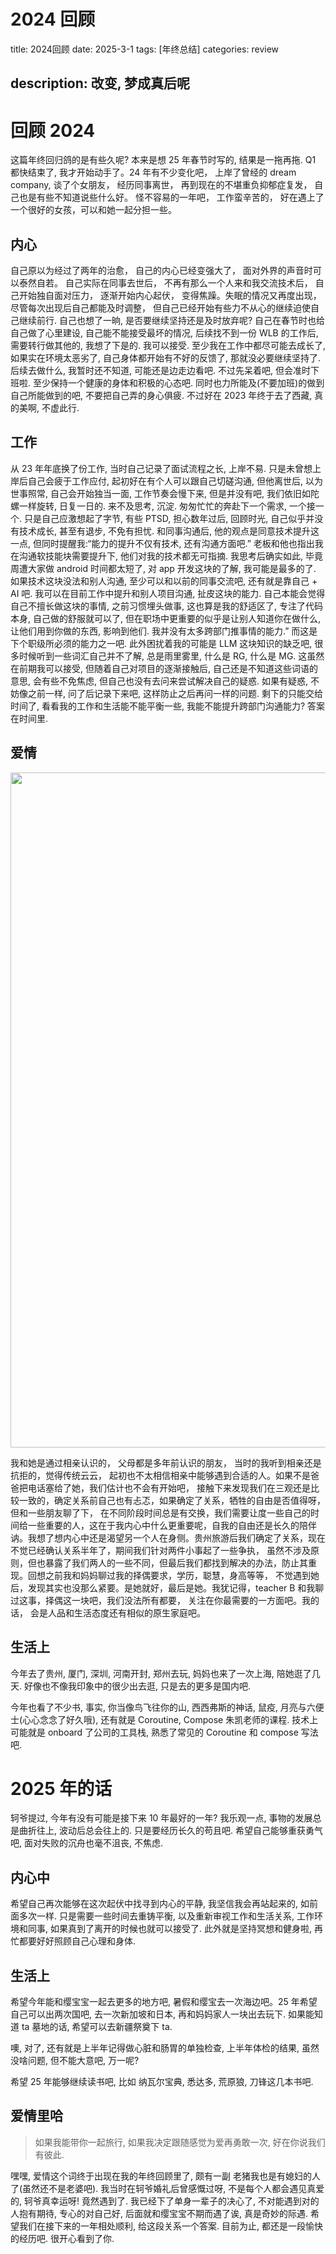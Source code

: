 # 2024 回顾

title: 2024回顾
date: 2025-3-1
tags: [年终总结]
categories: review

description: 改变, 梦成真后呢
---

# 回顾 2024

这篇年终回归鸽的是有些久呢? 本来是想 25 年春节时写的, 结果是一拖再拖. Q1 都快结束了, 我才开始动手了。24 年有不少变化吧， 上岸了曾经的 dream company, 谈了个女朋友， 经历同事离世， 再到现在的不堪重负抑郁症复发， 自己也是有些不知道说些什么好。 怪不容易的一年吧， 工作蛮辛苦的， 好在遇上了一个很好的女孩，可以和她一起分担一些。

## 内心

  自己原以为经过了两年的治愈， 自己的内心已经变强大了， 面对外界的声音时可以泰然自若。 自己实际在同事去世后， 不再有那么一个人来和我交流技术后， 自己开始独自面对压力， 逐渐开始内心起伏， 变得焦躁。失眠的情况又再度出现， 尽管每次出现后自己都能及时调整， 但自己已经开始有些力不从心的继续迫使自己继续前行. 自己也想了一晌, 是否要继续坚持还是及时放弃呢?  自己在春节时也给自己做了心里建设, 自己能不能接受最坏的情况, 后续找不到一份 WLB 的工作后, 需要转行做其他的, 我想了下是的. 我可以接受. 至少我在工作中都尽可能去成长了, 如果实在环境太恶劣了, 自己身体都开始有不好的反馈了, 那就没必要继续坚持了.  后续去做什么, 我暂时还不知道, 可能还是边走边看吧. 不过先呆着吧, 但会准时下班啦. 至少保持一个健康的身体和积极的心态吧. 同时也力所能及(不要加班)的做到自己所能做到的吧, 不要把自己弄的身心俱疲. 不过好在 2023 年终于去了西藏, 真的美啊, 不虚此行. 

## 工作

  从 23 年年底换了份工作, 当时自己记录了面试流程之长, 上岸不易. 只是未曾想上岸后自己会疲于工作应付, 起初好在有个人可以跟自己切磋沟通, 但他离世后, 以为世事照常, 自己会开始独当一面, 工作节奏会慢下来, 但是并没有吧, 我们依旧如陀螺一样旋转, 日复一日的. 来不及思考, 沉淀. 匆匆忙忙的奔赴下一个需求, 一个接一个.  只是自己应激想起了字节, 有些 PTSD, 担心数年过后, 回顾时光, 自己似乎并没有技术成长, 甚至有退步, 不免有担忧. 和同事沟通后, 他的观点是同意技术提升这一点, 但同时提醒我:“能力的提升不仅有技术, 还有沟通方面吧.” 老板和他也指出我在沟通软技能块需要提升下, 他们对我的技术都无可指摘. 我思考后确实如此, 毕竟周遭大家做 android 时间都太短了, 对 app 开发这块的了解, 我可能是最多的了. 如果技术这块没法和别人沟通, 至少可以和以前的同事交流吧, 还有就是靠自己 + AI 吧. 我可以在目前工作中提升和别人项目沟通, 扯皮这块的能力. 自己本能会觉得自己不擅长做这块的事情, 之前习惯埋头做事, 这也算是我的舒适区了, 专注了代码本身, 自己做的舒服就可以了, 但在职场中更重要的似乎是让别人知道你在做什么, 让他们用到你做的东西, 影响到他们. 我并没有太多跨部门推事情的能力.”  而这是下个职级所必须的能力之一吧. 此外困扰着我的可能是 LLM 这块知识的缺乏吧, 很多时候听到一些词汇自己并不了解, 总是雨里雾里, 什么是 RG, 什么是 MG.  这虽然在前期我可以接受, 但随着自己对项目的逐渐接触后, 自己还是不知道这些词语的意思, 会有些不免焦虑, 但自己也没有去问来尝试解决自己的疑惑. 如果有疑惑, 不妨像之前一样, 问了后记录下来吧, 这样防止之后再问一样的问题. 剩下的只能交给时间了, 看看我的工作和生活能不能平衡一些, 我能不能提升跨部门沟通能力? 答案在时间里. 



## 爱情

<div align=center>
<image src="/images/first_meet_in_wechat.jpg" width="540" height="1080" div align=center/>
</div>



  我和她是通过相亲认识的， 父母都是多年前认识的朋友， 当时的我听到相亲还是抗拒的，觉得传统云云， 起初也不太相信相亲中能够遇到合适的人。如果不是爸爸把电话塞给了她，我们估计也不会有开始吧， 接触下来发现我们在三观还是比较一致的，确定关系前自己也有忐忑，如果确定了关系，牺牲的自由是否值得呀， 但和一些朋友聊了下， 在不同阶段时间总是有交换，我们需要让度一些自己的时间给一些重要的人，这在于我内心中什么更重要呢，自我的自由还是长久的陪伴讷。我想了想内心中还是渴望另一个人在身侧。贵州旅游后我们确定了关系，现在不觉已经确认关系半年了，期间我们针对两件小事起了一些争执， 虽然不涉及原则，但也暴露了我们两人的一些不同，但最后我们都找到解决的办法，防止其重现。回想之前我和妈妈聊过我的择偶要求，学历，聪慧，身高等等， 不觉遇到她后，发现其实也没那么紧要。是她就好，最后是她。我犹记得，teacher B 和我聊过这事，择偶这一块吧，我们没法所有都要， 关注在你最需要的一方面吧。我的话， 会是人品和生活态度还有相似的原生家庭吧。





## 生活上

今年去了贵州, 厦门, 深圳, 河南开封, 郑州去玩, 妈妈也来了一次上海, 陪她逛了几天.  好像也不像我印象中的很少出去逛, 只是去的更多是国内吧.

今年也看了不少书, 事实, 你当像鸟飞往你的山, 西西弗斯的神话, 鼠疫, 月亮与六便士(心心念念了好久哦),  还有就是 Coroutine, Compose 朱凯老师的课程.  技术上可能就是 onboard 了公司的工具栈, 熟悉了常见的 Coroutine 和 compose 写法吧.



# 2025 年的话

  轲爷提过, 今年有没有可能是接下来 10 年最好的一年?  我乐观一点, 事物的发展总是曲折往上, 波动后总会往上的. 只是要经历长久的苟且吧. 希望自己能够重获勇气吧, 面对失败的沉舟也毫不沮丧, 不焦虑.  

## 内心中

  希望自己再次能够在这次起伏中找寻到内心的平静, 我坚信我会再站起来的, 如前面多次一样. 只是需要一些时间去重铸平衡, 以及重新审视工作和生活关系, 工作环境和同事, 如果真到了离开的时候也就可以接受了. 此外就是坚持冥想和健身啦, 再忙都要好好照顾自己心理和身体. 

## 生活上

  希望今年能和缨宝宝一起去更多的地方吧, 暑假和缨宝去一次海边吧。25 年希望自己可以出两次国吧, 去一次新加坡和日本, 再和妈妈家人一块出去玩下. 如果能知道 ta 墓地的话, 希望可以去新疆祭奠下 ta. 

噢, 对了, 还有就是上半年记得做心脏和肠胃的单独检查, 上半年体检的结果, 虽然没啥问题, 但不能大意吧, 万一呢?

希望 25 年能够继续读书吧, 比如 纳瓦尔宝典, 悉达多, 荒原狼, 刀锋这几本书吧. 



## 爱情里哈

> 如果我能带你一起旅行, 如果我决定跟随感觉为爱再勇敢一次, 好在你说我们有彼此.

  嘿嘿, 爱情这个词终于出现在我的年终回顾里了, 颇有一副 老猪我也是有媳妇的人了(虽然还不是老婆吧). 我当时在轲爷婚礼后曾感慨过呀, 不是每个人都会遇见真爱的, 轲爷真幸运呀! 竟然遇到了. 我已经下了单身一辈子的决心了, 不对能遇到对的人抱有期待, 专心的对自己好, 后面就和缨宝宝不期而遇了诶, 真是奇妙的际遇. 希望我们在接下来的一年相处顺利, 给这段关系一个答案. 目前为止, 都还是一段愉快的经历吧. 很开心看到了你.